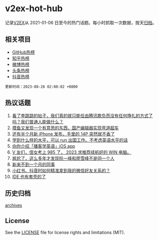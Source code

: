 # v2ex-hot-hub

 记录[V2EX](https://www.v2ex.com/)从 2021-01-06 日至今的热门话题。每小时抓取一次数据，按天[归档](archives)。
 
 ## 相关项目

- [GitHub热榜](https://github.com/lonnyzhang423/github-hot-hub)
- [知乎热榜](https://github.com/lonnyzhang423/zhihu-hot-hub)
- [微博热榜](https://github.com/lonnyzhang423/weibo-hot-hub)
- [头条热榜](https://github.com/lonnyzhang423/toutiao-hot-hub)
- [抖音热榜](https://github.com/lonnyzhang423/douyin-hot-hub)


 `更新时间：2023-08-26 02:08:02 +0800`

## 热议话题

1. [看了李跳跳的帖子，我们真的就只能任由腾讯欺负而没有任何挣扎的方式了吗？我们普通人能做什么？](https://www.v2ex.com/t/968150)
1. [摸鱼又发现一个有意思的东西，国产编辑器实现弯道超车](https://www.v2ex.com/t/968207)
1. [还有半个月新 iPhone 发布，手里的 14P 突然就不香了](https://www.v2ex.com/t/968177)
1. [学到什么样的水平，可以 run 出国工作。不考虑英语水平的话](https://www.v2ex.com/t/968251)
1. [向你介绍「播客学英语」iOS app](https://www.v2ex.com/t/968203)
1. [V 友们，侄女考上 985 了， 2023 求推荐续航好的 WIN 电脑。](https://www.v2ex.com/t/968264)
1. [尴尬了，这么多年才发现阮一峰和廖雪峰不是同一个人](https://www.v2ex.com/t/968159)
1. [新来不到一个月的同事](https://www.v2ex.com/t/968226)
1. [小红书、抖音时如何精准拿到我的微信好友关系的？](https://www.v2ex.com/t/968144)
1. [IDE 也有套壳的了](https://www.v2ex.com/t/968174)

## 历史归档

[archives](archives)

## License

See the [LICENSE](LICENSE) file for license rights and limitations (MIT).
